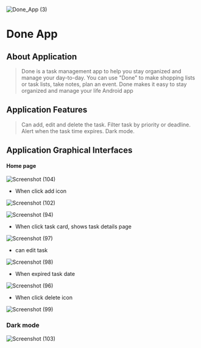 ![Done_App (3)](https://user-images.githubusercontent.com/92260346/142728841-8949fbba-e233-4092-b000-eebc51bfde9d.jpg)
# Done App 



## About Application
> Done is a task management app to help you stay organized and manage 
your day-to-day. You can use "Done" to make shopping lists or task lists, 
take notes, plan an event. Done makes it easy to stay organized and manage your life
Android app 

## Application Features 
> Can add, edit and delete the task. 
> Filter task by priority or deadline. 
> Alert when the task time expires. 
> Dark mode.

## Application Graphical Interfaces
#### Home page

![Screenshot (104)](https://user-images.githubusercontent.com/92260346/142732067-e96901a9-3c6d-42d0-ac2f-27c2433b07bd.png)

- When click add icon

![Screenshot (102)](https://user-images.githubusercontent.com/92260346/142730644-77bda915-d6c9-4b0f-ad59-6672397097e1.png)


![Screenshot (94)](https://user-images.githubusercontent.com/92260346/142730268-9f0a8145-d4f8-4d65-ba9a-d73e5b13d7c8.png)


- When click task card, shows task details page

![Screenshot (97)](https://user-images.githubusercontent.com/92260346/142730379-55672324-89fc-4479-9d06-2d459b0834b0.png)

- can edit task

![Screenshot (98)](https://user-images.githubusercontent.com/92260346/142730369-1c9dc9d3-97e1-4046-bd95-d23ae274b570.png)

- When expired task date

![Screenshot (96)](https://user-images.githubusercontent.com/92260346/142730409-6c9cc4bd-cf1d-417e-a92c-6697cdc8b3a5.png)

- When click delete icon

![Screenshot (99)](https://user-images.githubusercontent.com/92260346/142730420-b6500f0f-affc-4ac1-aa79-8d2fb6120a00.png)

### Dark mode
![Screenshot (103)](https://user-images.githubusercontent.com/92260346/142730676-080399dc-5fc0-4017-bf1f-fc2685f5a56b.png)





